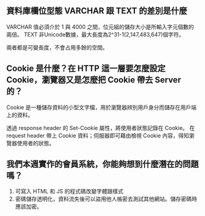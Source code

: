 ## 資料庫欄位型態 VARCHAR 跟 TEXT 的差別是什麼

VARCHAR 值必須介於 1 與 4000 之間，位元組的儲存大小是所輸入字元個數的兩倍。
TEXT 非Unicode數據，最大長度為2^31-1(2,147,483,647)個字符。

兩者都是可變長度，不會占用多餘的空間。

## Cookie 是什麼？在 HTTP 這一層要怎麼設定 Cookie，瀏覽器又是怎麼把 Cookie 帶去 Server 的？

Cookie 是一種儲存資料的小型文字檔，用於瀏覽器辨別用戶身分而儲存在用戶端上的資料。

透過 response header 的 Set-Cookie 屬性，將使用者狀態記錄在 Cookie。
在 request header 帶上 Cookie 資料；伺服器即可藉由檢視 Cookie 內容，得知瀏覽器使用者的狀態。

## 我們本週實作的會員系統，你能夠想到什麼潛在的問題嗎？

1. 可寫入 HTML 和 JS 的程式碼改變字體跟樣式
2. 密碼儲存透明化，資料流失後可以盜用他人帳密去測試其他網站。儲存密碼時應該加密。
